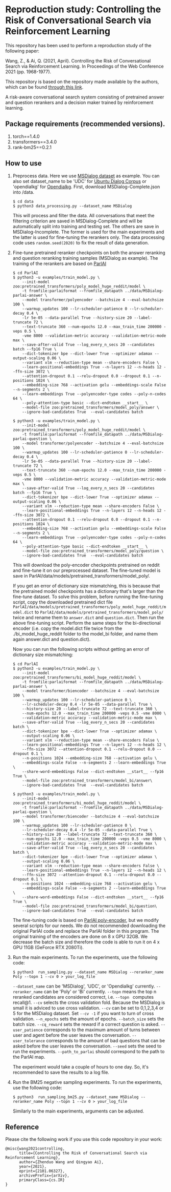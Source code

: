 # Reproduction study: Controlling the Risk of Conversational Search via Reinforcement Learning
This repository has been used to perform a reproduction study of the following paper:

Wang, Z., & Ai, Q. (2021, April). Controlling the Risk of Conversational Search via Reinforcement Learning. In Proceedings of the Web Conference 2021 (pp. 1968-1977).

This repository is based on the repository made available by the authors, which can be found [through this link](https://github.com/zhenduow/conversationalQA).

A risk-aware conversational search system consisting of pretrained answer and question rerankers and a decision maker trained by reinforcement learning.

## Package requirements (recommended versions).
1. torch==1.4.0
1. transformers==3.4.0
1. rank-bm25==0.2.1

## How to use
1. Preprocess data. Here we use [MSDialog dataset](https://ciir.cs.umass.edu/downloads/msdialog/) as example. You can also set dataset_name to be 'UDC' for [Ubuntu Dialog Corpus](http://dataset.cs.mcgill.ca/ubuntu-corpus-1.0/) or 'opendialkg' for [Opendialkg](https://github.com/facebookresearch/opendialkg).
    First, download MSDialog-Complete.json into /data.
    ```
    $ cd data
    $ python3 data_processing.py --dataset_name MSDialog
    ```
    This will process and filter the data. All conversations that meet the filtering criterion are saved in MSDialog-Complete and will be automatically split into training and testing set. The others are save in MSDialog-Incomplete. The former is used for the main experiments and the latter is used for fine-tuning the rerankers only. The data processing code uses `random.seed(2020)` to fix the result of data generation.
1. Fine-tune pretrained reranker checkpoints on both the answer reranking and question reranking training samples (MSDialog as example). The training of the rerankers are based on [ParlAI](https://github.com/facebookresearch/ParlAI)
    ```
    $ cd ParlAI
    $ python3 -u examples/train_model.py \
        --init-model zoo:pretrained_transformers/poly_model_huge_reddit/model \
        -t fromfile:parlaiformat --fromfile_datapath ../data/MSDialog-parlai-answer \
        --model transformer/polyencoder --batchsize 4 --eval-batchsize 100 \
        --warmup_updates 100 --lr-scheduler-patience 0 --lr-scheduler-decay 0.4 \
        -lr 5e-05 --data-parallel True --history-size 20 --label-truncate 72 \
        --text-truncate 360 --num-epochs 12.0 --max_train_time 200000 -veps 0.5 \
        -vme 8000 --validation-metric accuracy --validation-metric-mode max \
        --save-after-valid True --log_every_n_secs 20 --candidates batch --fp16 True \
        --dict-tokenizer bpe --dict-lower True --optimizer adamax --output-scaling 0.06 \
        --variant xlm --reduction-type mean --share-encoders False \
        --learn-positional-embeddings True --n-layers 12 --n-heads 12 --ffn-size 3072 \
        --attention-dropout 0.1 --relu-dropout 0.0 --dropout 0.1 --n-positions 1024 \
        --embedding-size 768 --activation gelu --embeddings-scale False --n-segments 2 \
        --learn-embeddings True --polyencoder-type codes --poly-n-codes 64 \
        --poly-attention-type basic --dict-endtoken __start__ \
        --model-file zoo:pretrained_transformers/model_poly/answer \
        --ignore-bad-candidates True  --eval-candidates batch
    ```
    ```
    $ python3 -u examples/train_model.py \
        --init-model zoo:pretrained_transformers/poly_model_huge_reddit/model \
        -t fromfile:parlaiformat --fromfile_datapath ../data/MSDialog-parlai-question \
        --model transformer/polyencoder --batchsize 4 --eval-batchsize 100 \
        --warmup_updates 100 --lr-scheduler-patience 0 --lr-scheduler-decay 0.4 \
        -lr 5e-05 --data-parallel True --history-size 20 --label-truncate 72 \
        --text-truncate 360 --num-epochs 12.0 --max_train_time 200000 -veps 0.5 \
        -vme 8000 --validation-metric accuracy --validation-metric-mode max \
        --save-after-valid True --log_every_n_secs 20 --candidates batch --fp16 True \
        --dict-tokenizer bpe --dict-lower True --optimizer adamax --output-scaling 0.06 \
        --variant xlm --reduction-type mean --share-encoders False \
        --learn-positional-embeddings True --n-layers 12 --n-heads 12 --ffn-size 3072 \
        --attention-dropout 0.1 --relu-dropout 0.0 --dropout 0.1 --n-positions 1024 \
        --embedding-size 768 --activation gelu --embeddings-scale False --n-segments 2 \
        --learn-embeddings True --polyencoder-type codes --poly-n-codes 64 \
        --poly-attention-type basic --dict-endtoken __start__ \
        --model-file zoo:pretrained_transformers/model_poly/question \
        --ignore-bad-candidates True  --eval-candidates batch
    ```
    This will download the poly-encoder checkpoints pretrained on reddit and fine-tune it on our preprocessed dataset. The fine-tuned model is save in ParlAI/data/models/pretrained_transformers/model_poly/.
    
    If you get an error of dictionary size mismatching, this is because that the pretrained model checkpoints has a dictionary that's larger than the fine-tune dataset. To solve this problem, before running the fine-tuning script, copy the downloaded pretrained dict file `ParlAI/data/models/pretrained_transformers/poly_model_huge_reddit/model.dict` to `ParlAI/data/models/pretrained_transformers/model_poly/` twice and rename them to `answer.dict` and `question.dict`. Then run the above fine-tuning script. Perform the same steps for the bi-directional encoder (i.e. copy the model.dict file twice from the ./bi_model_huge_reddit folder to the model_bi folder, and name them again answer.dict and question.dict).

    Now you can run the following scripts without getting an error of dictionary size mismatching:
    ```
    $ cd ParlAI
    $ python3 -u examples/train_model.py \
        --init-model zoo:pretrained_transformers/bi_model_huge_reddit/model \
        -t fromfile:parlaiformat --fromfile_datapath ../data/MSDialog-parlai-answer \
        --model transformer/biencoder --batchsize 4 --eval-batchsize 100 \
        --warmup_updates 100 --lr-scheduler-patience 0 \
        --lr-scheduler-decay 0.4 -lr 5e-05 --data-parallel True \
        --history-size 20 --label-truncate 72 --text-truncate 360 \
        --num-epochs 12.0 --max_train_time 200000 -veps 0.5 -vme 8000 \
        --validation-metric accuracy --validation-metric-mode max \
        --save-after-valid True --log_every_n_secs 20 --candidates batch \
        --dict-tokenizer bpe --dict-lower True --optimizer adamax \
        --output-scaling 0.06 \
        --variant xlm --reduction-type mean --share-encoders False \
        --learn-positional-embeddings True --n-layers 12 --n-heads 12 \
        --ffn-size 3072 --attention-dropout 0.1 --relu-dropout 0.0 --dropout 0.1 \
        --n-positions 1024 --embedding-size 768 --activation gelu \
        --embeddings-scale False --n-segments 2 --learn-embeddings True \
        --share-word-embeddings False --dict-endtoken __start__ --fp16 True \
        --model-file zoo:pretrained_transformers/model_bi/answer\
        --ignore-bad-candidates True  --eval-candidates batch
    ```
    ```
    $ python3 -u examples/train_model.py \
        --init-model zoo:pretrained_transformers/bi_model_huge_reddit/model \
        -t fromfile:parlaiformat --fromfile_datapath ../data/MSDialog-parlai-question \
        --model transformer/biencoder --batchsize 4 --eval-batchsize 100 \
        --warmup_updates 100 --lr-scheduler-patience 0 \
        --lr-scheduler-decay 0.4 -lr 5e-05 --data-parallel True \
        --history-size 20 --label-truncate 72 --text-truncate 360 \
        --num-epochs 12.0 --max_train_time 200000 -veps 0.5 -vme 8000 \
        --validation-metric accuracy --validation-metric-mode max \
        --save-after-valid True --log_every_n_secs 20 --candidates batch \
        --dict-tokenizer bpe --dict-lower True --optimizer adamax \
        --output-scaling 0.06 \
        --variant xlm --reduction-type mean --share-encoders False \
        --learn-positional-embeddings True --n-layers 12 --n-heads 12 \
        --ffn-size 3072 --attention-dropout 0.1 --relu-dropout 0.0 --dropout 0.1 \
        --n-positions 1024 --embedding-size 768 --activation gelu \
        --embeddings-scale False --n-segments 2 --learn-embeddings True \
        --share-word-embeddings False --dict-endtoken __start__ --fp16 True \
        --model-file zoo:pretrained_transformers/model_bi/question\
        --ignore-bad-candidates True  --eval-candidates batch
    ```
    
    The fine-tuning code is based on [ParlAI poly-encoder](https://github.com/facebookresearch/ParlAI/tree/master/projects/polyencoder/), but we modify several scripts for our needs. We do not recommended downloading the original ParlAI code and replace the ParlAI folder in this program. The original training of the encoders are done on 8 x GPU 32GB. We decrease the batch size and therefore the code is able to run it on 4 x GPU 11GB (GeForce RTX 2080Ti).
1. Run the main experiments. To run the experiments, use the following code:
    ```
    $ python3  run_sampling.py --dataset_name MSDialog --reranker_name Poly --topn 1 --cv 0 > your_log_file
    ```
    `--dataset_name` can be 'MSDialog', 'UDC', or 'Opendialkg' currently. `--reranker_name` can be 'Poly' or 'Bi' currently. `--topn` means the top n reranked candidates are considered correct, i.e. `--topn ` computes recall@1. `--cv` selects the cross validation fold. Because the MSDialog is small it is adviced to use cross validation. `--cv` can be set to 0,1,2,3,4 or 5 for the MSDialog dataset. Set `--cv -1` if you want to turn of cross validation. `--n_epochs` sets the amount of epochs. `--batch_size` sets the batch size. `--cq_reward` sets the reward if a correct question is asked. `--user_patience` corresponds to the maximum amount of turns between user and agent before the user leaves the conversation. `--user_tolerance` corresponds to the amount of bad questions that can be asked before the user leaves the conversation. `--seed` sets the seed to run the experiments. `--path_to_parlai` should correspond to the path to the ParlAI map.
    
    The experiment would take a couple of hours to one day. So, it's recommended to save the results to a log file.

2. Run the BM25 negative sampling experiments. To run the experiments, use the following code:
    ```
    $ python3  run_sampling_bm25.py --dataset_name MSDialog --reranker_name Poly --topn 1 --cv 0 > your_log_file
    ```
    Similarly to the main experiments, arguments can be adjusted.
    
    
## Reference

Please cite the following work if you use this code repository in your work:

```
@misc{wang2021controlling,
      title={Controlling the Risk of Conversational Search via Reinforcement Learning}, 
      author={Zhenduo Wang and Qingyao Ai},
      year={2021},
      eprint={2101.06327},
      archivePrefix={arXiv},
      primaryClass={cs.IR}
}
```
